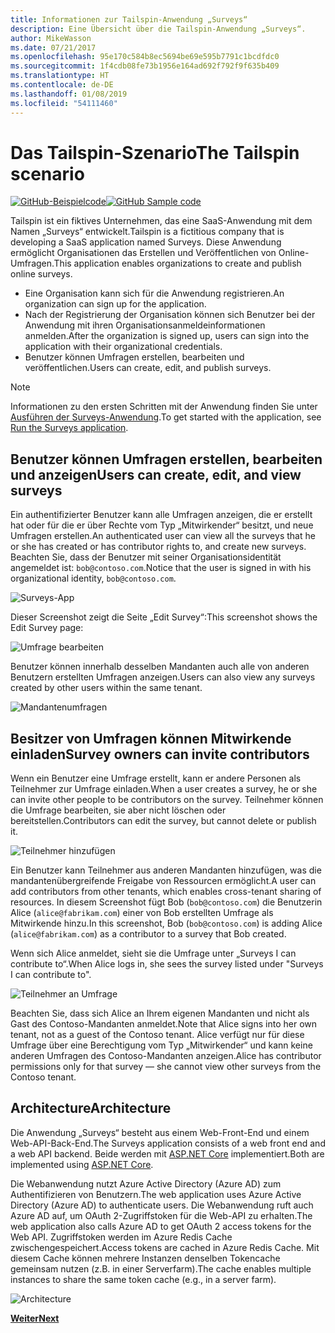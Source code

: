 ```yaml
---
title: Informationen zur Tailspin-Anwendung „Surveys“
description: Eine Übersicht über die Tailspin-Anwendung „Surveys“.
author: MikeWasson
ms.date: 07/21/2017
ms.openlocfilehash: 95e170c584b8ec5694be69e595b7791c1bcdfdc0
ms.sourcegitcommit: 1f4cdb08fe73b1956e164ad692f792f9f635b409
ms.translationtype: HT
ms.contentlocale: de-DE
ms.lasthandoff: 01/08/2019
ms.locfileid: "54111460"
---
```

# <a name="the-tailspin-scenario"></a><span data-ttu-id="0a90e-103">Das Tailspin-Szenario</span><span class="sxs-lookup"><span data-stu-id="0a90e-103">The Tailspin scenario</span></span>

<span data-ttu-id="0a90e-104">[![GitHub](../_images/github.png)-Beispielcode][sample application]</span><span class="sxs-lookup"><span data-stu-id="0a90e-104">[![GitHub](../_images/github.png) Sample code][sample application]</span></span>

<span data-ttu-id="0a90e-105">Tailspin ist ein fiktives Unternehmen, das eine SaaS-Anwendung mit dem Namen „Surveys“ entwickelt.</span><span class="sxs-lookup"><span data-stu-id="0a90e-105">Tailspin is a fictitious company that is developing a SaaS application named Surveys.</span></span> <span data-ttu-id="0a90e-106">Diese Anwendung ermöglicht Organisationen das Erstellen und Veröffentlichen von Online-Umfragen.</span><span class="sxs-lookup"><span data-stu-id="0a90e-106">This application enables organizations to create and publish online surveys.</span></span>

* <span data-ttu-id="0a90e-107">Eine Organisation kann sich für die Anwendung registrieren.</span><span class="sxs-lookup"><span data-stu-id="0a90e-107">An organization can sign up for the application.</span></span>
* <span data-ttu-id="0a90e-108">Nach der Registrierung der Organisation können sich Benutzer bei der Anwendung mit ihren Organisationsanmeldeinformationen anmelden.</span><span class="sxs-lookup"><span data-stu-id="0a90e-108">After the organization is signed up, users can sign into the application with their organizational credentials.</span></span>
* <span data-ttu-id="0a90e-109">Benutzer können Umfragen erstellen, bearbeiten und veröffentlichen.</span><span class="sxs-lookup"><span data-stu-id="0a90e-109">Users can create, edit, and publish surveys.</span></span>

> [!NOTE]
> <span data-ttu-id="0a90e-110">Informationen zu den ersten Schritten mit der Anwendung finden Sie unter [Ausführen der Surveys-Anwendung].</span><span class="sxs-lookup"><span data-stu-id="0a90e-110">To get started with the application, see [Run the Surveys application].</span></span>

## <a name="users-can-create-edit-and-view-surveys"></a><span data-ttu-id="0a90e-111">Benutzer können Umfragen erstellen, bearbeiten und anzeigen</span><span class="sxs-lookup"><span data-stu-id="0a90e-111">Users can create, edit, and view surveys</span></span>

<span data-ttu-id="0a90e-112">Ein authentifizierter Benutzer kann alle Umfragen anzeigen, die er erstellt hat oder für die er über Rechte vom Typ „Mitwirkender“ besitzt, und neue Umfragen erstellen.</span><span class="sxs-lookup"><span data-stu-id="0a90e-112">An authenticated user can view all the surveys that he or she has created or has contributor rights to, and create new surveys.</span></span> <span data-ttu-id="0a90e-113">Beachten Sie, dass der Benutzer mit seiner Organisationsidentität angemeldet ist: `bob@contoso.com`.</span><span class="sxs-lookup"><span data-stu-id="0a90e-113">Notice that the user is signed in with his organizational identity, `bob@contoso.com`.</span></span>

![Surveys-App](./images/surveys-screenshot.png)

<span data-ttu-id="0a90e-115">Dieser Screenshot zeigt die Seite „Edit Survey“:</span><span class="sxs-lookup"><span data-stu-id="0a90e-115">This screenshot shows the Edit Survey page:</span></span>

![Umfrage bearbeiten](./images/edit-survey.png)

<span data-ttu-id="0a90e-117">Benutzer können innerhalb desselben Mandanten auch alle von anderen Benutzern erstellten Umfragen anzeigen.</span><span class="sxs-lookup"><span data-stu-id="0a90e-117">Users can also view any surveys created by other users within the same tenant.</span></span>

![Mandantenumfragen](./images/tenant-surveys.png)

## <a name="survey-owners-can-invite-contributors"></a><span data-ttu-id="0a90e-119">Besitzer von Umfragen können Mitwirkende einladen</span><span class="sxs-lookup"><span data-stu-id="0a90e-119">Survey owners can invite contributors</span></span>

<span data-ttu-id="0a90e-120">Wenn ein Benutzer eine Umfrage erstellt, kann er andere Personen als Teilnehmer zur Umfrage einladen.</span><span class="sxs-lookup"><span data-stu-id="0a90e-120">When a user creates a survey, he or she can invite other people to be contributors on the survey.</span></span> <span data-ttu-id="0a90e-121">Teilnehmer können die Umfrage bearbeiten, sie aber nicht löschen oder bereitstellen.</span><span class="sxs-lookup"><span data-stu-id="0a90e-121">Contributors can edit the survey, but cannot delete or publish it.</span></span>

![Teilnehmer hinzufügen](./images/add-contributor.png)

<span data-ttu-id="0a90e-123">Ein Benutzer kann Teilnehmer aus anderen Mandanten hinzufügen, was die mandantenübergreifende Freigabe von Ressourcen ermöglicht.</span><span class="sxs-lookup"><span data-stu-id="0a90e-123">A user can add contributors from other tenants, which enables cross-tenant sharing of resources.</span></span> <span data-ttu-id="0a90e-124">In diesem Screenshot fügt Bob (`bob@contoso.com`) die Benutzerin Alice (`alice@fabrikam.com`) einer von Bob erstellten Umfrage als Mitwirkende hinzu.</span><span class="sxs-lookup"><span data-stu-id="0a90e-124">In this screenshot, Bob (`bob@contoso.com`) is adding Alice (`alice@fabrikam.com`) as a contributor to a survey that Bob created.</span></span>

<span data-ttu-id="0a90e-125">Wenn sich Alice anmeldet, sieht sie die Umfrage unter „Surveys I can contribute to“.</span><span class="sxs-lookup"><span data-stu-id="0a90e-125">When Alice logs in, she sees the survey listed under "Surveys I can contribute to".</span></span>

![Teilnehmer an Umfrage](./images/contributor.png)

<span data-ttu-id="0a90e-127">Beachten Sie, dass sich Alice an Ihrem eigenen Mandanten und nicht als Gast des Contoso-Mandanten anmeldet.</span><span class="sxs-lookup"><span data-stu-id="0a90e-127">Note that Alice signs into her own tenant, not as a guest of the Contoso tenant.</span></span> <span data-ttu-id="0a90e-128">Alice verfügt nur für diese Umfrage über eine Berechtigung vom Typ „Mitwirkender“ und kann keine anderen Umfragen des Contoso-Mandanten anzeigen.</span><span class="sxs-lookup"><span data-stu-id="0a90e-128">Alice has contributor permissions only for that survey &mdash; she cannot view other surveys from the Contoso tenant.</span></span>

## <a name="architecture"></a><span data-ttu-id="0a90e-129">Architecture</span><span class="sxs-lookup"><span data-stu-id="0a90e-129">Architecture</span></span>

<span data-ttu-id="0a90e-130">Die Anwendung „Surveys“ besteht aus einem Web-Front-End und einem Web-API-Back-End.</span><span class="sxs-lookup"><span data-stu-id="0a90e-130">The Surveys application consists of a web front end and a web API backend.</span></span> <span data-ttu-id="0a90e-131">Beide werden mit [ASP.NET Core] implementiert.</span><span class="sxs-lookup"><span data-stu-id="0a90e-131">Both are implemented using [ASP.NET Core].</span></span>

<span data-ttu-id="0a90e-132">Die Webanwendung nutzt Azure Active Directory (Azure AD) zum Authentifizieren von Benutzern.</span><span class="sxs-lookup"><span data-stu-id="0a90e-132">The web application uses Azure Active Directory (Azure AD) to authenticate users.</span></span> <span data-ttu-id="0a90e-133">Die Webanwendung ruft auch Azure AD auf, um OAuth 2-Zugriffstoken für die Web-API zu erhalten.</span><span class="sxs-lookup"><span data-stu-id="0a90e-133">The web application also calls Azure AD to get OAuth 2 access tokens for the Web API.</span></span> <span data-ttu-id="0a90e-134">Zugriffstoken werden im Azure Redis Cache zwischengespeichert.</span><span class="sxs-lookup"><span data-stu-id="0a90e-134">Access tokens are cached in Azure Redis Cache.</span></span> <span data-ttu-id="0a90e-135">Mit diesem Cache können mehrere Instanzen denselben Tokencache gemeinsam nutzen (z.B. in einer Serverfarm).</span><span class="sxs-lookup"><span data-stu-id="0a90e-135">The cache enables multiple instances to share the same token cache (e.g., in a server farm).</span></span>

![Architecture](./images/architecture.png)

<span data-ttu-id="0a90e-137">[**Weiter**][authentication]</span><span class="sxs-lookup"><span data-stu-id="0a90e-137">[**Next**][authentication]</span></span>

<!-- links -->

[authentication]: authenticate.md

[Ausführen der Surveys-Anwendung]: ./run-the-app.md
[Run the Surveys application]: ./run-the-app.md
[ASP.NET Core]: /aspnet/core
[sample application]: https://github.com/mspnp/multitenant-saas-guidance
